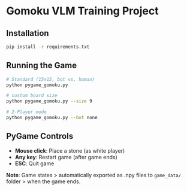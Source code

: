 # Gomoku VLM Training Project

## Installation
```bash
pip install -r requirements.txt
```

## Running the Game
```bash
# Standard (15x15, bot vs. human)
python pygame_gomoku.py

# custom board size
python pygame_gomoku.py --size 9

# 2-Player mode
python pygame_gomoku.py --bot none
```

## PyGame Controls

- **Mouse click**: Place a stone (as white player)
- **Any key**: Restart game (after game ends)
- **ESC**: Quit game

**Note**: Game states > automatically exported as .npy files to `game_data/` folder > when the game ends.